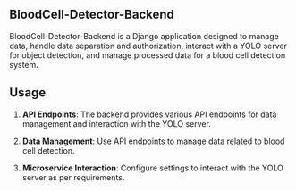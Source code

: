 ## BloodCell-Detector-Backend

BloodCell-Detector-Backend is a Django application designed to manage data, handle data separation and authorization, interact with a YOLO server for object detection, and manage processed data for a blood cell detection system.

## Usage

1. **API Endpoints**: The backend provides various API endpoints for data management and interaction with the YOLO server.

2. **Data Management**: Use API endpoints to manage data related to blood cell detection.

3. **Microservice Interaction**: Configure settings to interact with the YOLO server as per requirements.
